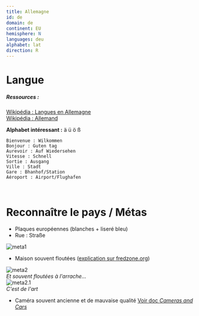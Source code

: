 ```yaml
---
title: Allemagne
id: de
domain: de
continent: EU
hemisphere: N
languages: deu
alphabet: lat
direction: R
---
```


# Langue

##### Ressources :

[Wikipédia : Langues en Allemagne](https://fr.wikipedia.org/wiki/Allemagne#Langues)  
[Wikipédia : Allemand](https://fr.wikipedia.org/wiki/Allemand)

**Alphabet intéressant :** ä ü ö ß

```
Bienvenue : Wilkommen
Bonjour : Guten tag
Aurevoir : Auf Wiedersehen
Vitesse : Schnell
Sortie : Ausgang
Ville : Stadt
Gare : Bhanhof/Station
Aéroport : Airport/Flughafen
```

<br/>

# Reconnaître le pays / Métas

- Plaques européennes (blanches + liseré bleu)
- Rue : Straße

![meta1](/images/de_geoguessr.png)

- Maison souvent floutées ([explication sur fredzone.org](https://www.fredzone.org/mais-au-fait-pourquoi-certaines-maisons-sont-floues-dans-google-street-view-887))

![meta2](/images/de_geoguessr2.png)  
_Et souvent floutées à l'arrache..._  
![meta2.1](/images/de_geoguessr3.png)  
_C'est de l'art_

- Caméra souvent ancienne et de mauvaise qualité [Voir doc *Cameras and Cars*](https://docs.google.com/spreadsheets/d/1SUcuQkmDgVZMqNLe7XuNEhmJulonpnSQuSiJAOqfhtY)
